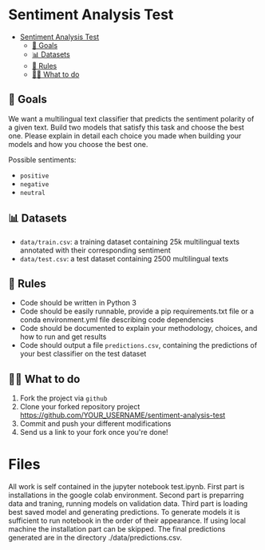 # Sentiment Analysis Test

- [Sentiment Analysis Test](#sentiment-analysis-test)
  - [🎯 Goals](#user-content--goals)
  - [📊 Datasets](#user-content--datasets)
  - [📖 Rules](#user-content--rules)
  - [👩‍💻 What to do](#user-content--what-to-do)

## 🎯 Goals

We want a multilingual text classifier that predicts the sentiment polarity of a given text.
Build two models that satisfy this task and choose the best one.
Please explain in detail each choice you made when building your models and how you choose the best one.

Possible sentiments:
* `positive`
* `negative`
* `neutral`

## 📊 Datasets

* `data/train.csv`: a training dataset containing 25k multilingual texts annotated with their corresponding sentiment
* `data/test.csv`: a test dataset containing 2500 multilingual texts

## 📖 Rules

* Code should be written in Python 3
* Code should be easily runnable, provide a pip requirements.txt file or a conda environment.yml file describing code dependencies
* Code should be documented to explain your methodology, choices, and how to run and get results
* Code should output a file `predictions.csv`, containing the predictions of your best classifier on the test dataset

## 👩‍💻 What to do

1. Fork the project via `github`
2. Clone your forked repository project https://github.com/YOUR_USERNAME/sentiment-analysis-test
3. Commit and push your different modifications
4. Send us a link to your fork once you're done!

# Files
All work is self contained in the jupyter notebook test.ipynb.
First part is installations in the google colab environment. Second part is preparring data and traning, running models on validation data. Third part is loading best saved model and generating predictions.
To generate models it is sufficient to run notebook in the order of their appearance. If using local machine the installation part can be skipped.
The final predictions generated are in the directory ./data/predictions.csv.
